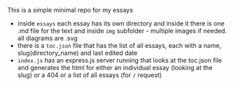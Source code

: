 This is a simple minimal repo for my essays

- inside `essays` each essay has its own directory and inside it there is one .md file for the text and inside `img` subfolder - multiple images if needed. all diagrams are .svg
- there is a `toc.json` file that has the list of all essays, each with a name, slug(directory_name) and last edited date
- `index.js` has an express.js server running that looks at the toc.json file and generates the html for either an individual essay (looking at the slug) or a 404 or a list of all essays (for `/` request)